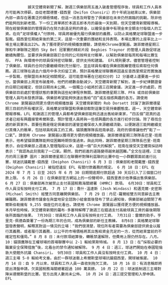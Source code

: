               據天空體育新聞了解，謝週三俱樂部周五進入破產管理程序後，球員和工作人​​員本月可能再次停薪。自從老闆德豐·錢西里（Deifon Chansiri）的十年統治結束以來，俱樂部內部一直存在著廣泛的積極情緒，但這一消息及時警告了俱樂部在未來仍然面臨的挑戰，除非他們能夠找到新老闆。下一份工資單將於本週五即本月的最後一天到期，但天空體育新聞報導稱，現在經營俱樂部的管理員仍在努力創造足夠的資金，以確保金庫中有現金來全額支付每個人的工資。在向“足球債權人”付款時，球員將被優先履行俱樂部的義務，以防止英格蘭足球聯盟進一步製裁。錢西里任期結束後的第二天，這是一次重要的團結和支持表現。本場比賽的上座率比上一場主場比賽高出22%。為了獲得更好的視頻播放體驗，請使用Chrome瀏覽器。謝菲爾德星期三隊和牛津聯隊之間的 Sky Bet 冠軍賽的精彩片段 Begbies Traynor 的管理人員敦促球迷繼續掏腰包，並要求與俱樂部簽訂合同的公司按時支付賬單，以幫助俱樂部每周和每場比賽生存。 PFA 與環境中的球員保持密切聯繫，提供支持和建議。 EFL規則要求，儘管管理者控制了俱樂部，球員的合同仍要繼續得到充分履行，並且球員有權在俱樂部脫離管理后索取任何債務。週三球隊在過去六個月中多次扣留工資，預計英格蘭足球聯賽將因違反查西里規定而實施進一步製裁，但聯盟尚未制定相關規定。這可能意味著在已經扣分的 12 分基礎上還要進一步扣分。當俱樂部上周宣布破產時，他們的總數自動減少。天空體育新聞了解到，進一步紀律聽證會的日期已經確定，但該日期尚未公開。一個獨立小組將於週三召開會議，決定進一步的處罰，而俱樂部目前處於管理狀態的事實與這些紀律程序無關。謝菲爾德星期三隊、PFA 或目前俱樂部管理人員均未發表評論。俱樂部希望能夠快速出售給“四”或五個感興趣的各方。請使用 Chrome 瀏覽器訪問更方便的視頻播放器 天空體育新聞的 Rob Dorsett 討論了謝菲爾德星期三目前的所有權狀況，英格蘭足球聯盟和俱樂部都對這筆交易持樂觀態度。週一，天空體育新聞報導稱，LFL 和謝週三的管理人員都希望俱樂部能夠迅速出售給新東家，“四五個”認真的追求者已經有興趣接管希爾斯堡。預計管理人員將與一些感興趣的各方進行初步討論。除了尋找合適的新買家外，首要任務是穩定俱樂部的運營並確保收入來源繼續流動，以便謝週三能夠繼續支付其傳入的賬單，包括球員和員工的工資。貓頭鷹隊隊長班南承認，政府的領導讓他們“鬆了一口氣”。請使用 Chrome 瀏覽器以獲得更方便的視頻播放器。謝菲爾德星期三隊隊長巴里·班南表示，他希望貓頭鷹隊能夠從困難時期恢復過來。與此同時，謝菲爾德星期三隊隊長巴里·班南表示，自從俱樂部上週進入管理階段以來，這是一個“巨大的解脫”。班南在接受天空體育採訪時表示：“我認為此刻我鬆了一口氣。顯然，我們前進的道路變得越來越困難。”全文在這裡。三個月的周三噩夢 圖片：謝菲爾德星期三在聯賽杯對陣利茲聯的比賽中在一小群觀眾面前進行比賽，球迷抗議戴豐·錢西里 (Deiphon Chansiri) 6 月 3 日：俱樂部和老闆戴豐·錢西里 (Deiphon Chansiri) 被指控違反 EFL 有關付款義務的規定。 6 月 18 日：EFL 在 2024 年 7 月 1 日至 2025 年 6 月 30 日期間逾期付款超過 30 天后引入了三個窗口付款上限。 6 月 26 日：在俱樂部官方網站上的一份聲明中，錢西里表示他準備出售俱樂部。 6 月 27 日：俱樂部再次被禁止支付英國稅務海關總署 (HMRC) 款項。 6月30日：球員和工作人​​員沒有按時支付工資。 7 月 17 日：喬什·溫達斯 (Josh Windass) 和邁克爾·史密斯 (Michael Smith) 經雙方同意離開俱樂部。 7 月 29 日：丹尼·羅爾經雙方同意辭去主教練職務。謝菲爾德市議會在與當地安全諮詢小組會面後發布了禁止通知後，俱樂部被迫關閉了希爾斯伯勒擁有 9,255 個座位​​的北看台。請使用 Chrome 瀏覽器以獲得更方便的視頻播放器。本月早些時候，天空體育新聞的羅布·多塞特解釋了謝週三在錯過支付高級球員工資的最後期限後所面臨的後果。 7月30日：球員和工作人​​員沒有按時支付工資。 7月31日：雷爾的助手。亨里克·佩德森簽署了一份為期三年的合同，成為俱樂部的新任主教練。 8月6日：英格蘭足球聯盟發表聲明，解釋其對這一情況的立場：“我們很清楚，現任所有者需要為俱樂部提供資金以履行其義務，或者履行其義務，以公平的市場價格將其出售給資金充足的一方，從而結束當前的不確定性和僵局。” 8 月 8 日：未付款項結算後，轉賬禁運解除，但費用上限仍然存在。八月。 10：貓頭鷹隊在王權球場的首場聯賽中以 2-1 輸給萊斯特城。 8 月 13 日：在“採取必要的職業安全保障措施”後，北看台的禁令通知被解除。 9 月 4 日：週三，球迷們開始在泰國駐倫敦大使館外抗議 Chansiri。 9月30日：球員和工作人​​員沒有按時支付工資。 10 月 4 日：週三主場 5-0 輸給考文垂。由於一群球迷衝上希爾斯堡球場抗議錢西里，開球被推遲。 10 月 14 日：自 9 月以來，球員和工作人​​員一直收到拖欠工資。 10 月 16 日：有消息稱即將提出清盤申請，欠英國稅務海關總署超過 100 萬英鎊。 10 月 22 日：球迷抵制週三主場對陣米德爾斯堡的比賽。官方出席人數尚未公佈。 10 月 24 日：週三提交管理和入學申請。 EFL